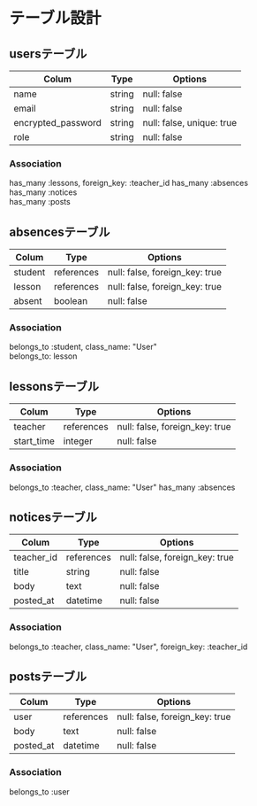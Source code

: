 
# テーブル設計

## usersテーブル

| Colum              | Type   | Options                   |
|--------------------|--------|---------------------------|
| name               | string | null: false               |
| email              | string | null: false               |
| encrypted_password | string | null: false, unique: true |
| role               | string | null: false               |

### Association

has_many :lessons, foreign_key: :teacher_id
has_many :absences  
has_many :notices  
has_many :posts

## absencesテーブル

| Colum        | Type        | Options                        |
|--------------|-------------|--------------------------------|
| student      | references  | null: false, foreign_key: true |
| lesson       | references  | null: false, foreign_key: true |
| absent       | boolean     | null: false                    |

### Association

belongs_to :student, class_name: "User"  
belongs_to: lesson

## lessonsテーブル

| Colum      | Type       | Options                        |
|------------|------------|--------------------------------|
| teacher    | references | null: false, foreign_key: true |
| start_time | integer    | null: false                    |

### Association

belongs_to :teacher, class_name: "User"
has_many :absences

## noticesテーブル

| Colum        | Type       | Options                        |
|--------------|------------|--------------------------------|
| teacher_id   | references | null: false, foreign_key: true |
| title        | string     | null: false                    |
| body         | text       | null: false                    |
| posted_at    | datetime   | null: false                    |

### Association

belongs_to :teacher, class_name: "User", foreign_key: :teacher_id  

## postsテーブル

| Colum     | Type       | Options                        |
|-----------|------------|--------------------------------|
| user      | references | null: false, foreign_key: true |
| body      | text       | null: false                    |
| posted_at | datetime   | null: false                    |

### Association

belongs_to :user